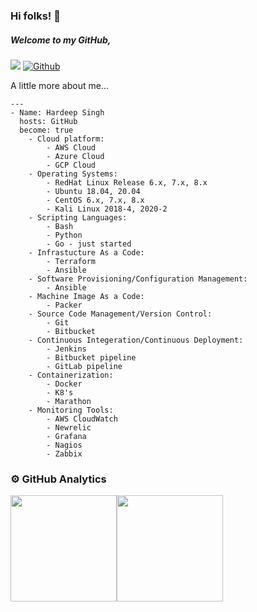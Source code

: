 ### Hi folks! 👋

##### Welcome to my GitHub,

![](https://visitor-badge.laobi.icu/badge?page_id=Hardeep1812) [![Github](https://img.shields.io/github/followers/Hardeep1812?label=Follow&style=social)](https://github.com/Hardeep1812)

A little more about me...

```
---
- Name: Hardeep Singh
  hosts: GitHub
  become: true
    - Cloud platform:
        - AWS Cloud
        - Azure Cloud
        - GCP Cloud
    - Operating Systems:
        - RedHat Linux Release 6.x, 7.x, 8.x
        - Ubuntu 18.04, 20.04
        - CentOS 6.x, 7.x, 8.x
        - Kali Linux 2018-4, 2020-2
    - Scripting Languages:
        - Bash
        - Python 
        - Go - just started   
    - Infrastucture As a Code:
        - Terraform
        - Ansible
    - Software Provisioning/Configuration Management:
        - Ansible
    - Machine Image As a Code: 
        - Packer
    - Source Code Management/Version Control:
        - Git
        - Bitbucket
    - Continuous Integeration/Continuous Deployment:
        - Jenkins
        - Bitbucket pipeline
        - GitLab pipeline
    - Containerization:
        - Docker
        - K8's
        - Marathon 
    - Monitoring Tools:
        - AWS CloudWatch
        - Newrelic
        - Grafana
        - Nagios
        - Zabbix
```     

### ⚙️ GitHub Analytics

<img height="170px" src="https://github-readme-stats.vercel.app/api?username=Hardeep1812&include_all_commits=true&count_private=true&show_icons=true&theme=chartreuse-dark&card" /><img height="170px" src="https://github-readme-stats.vercel.app/api/top-langs/?username=Hardeep18&include_all_commits=true&count_private=true&show_icons=true&theme=chartreuse-dark&layout=compact" />
